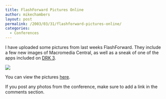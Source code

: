 ```yaml
---
title: FlashForward Pictures Online
author: mikechambers
layout: post
permalink: /2003/03/31/flashforward-pictures-online/
categories:
  - Conferences
---
```



I have uploaded some pictures from last weeks FlashForward. They include a few new images of Macromedia Central, as well as a sneak of one of the apps included on [DRK 3][1].

[<img src="/mesh/picts/FlashForward2003SF/thumbnails/IMG_1306.jpg" border="0" />][2]

You can view the pictures [here][2].

If you post any photos from the conference, make sure to add a link in the comments section.

 [1]: http://www.macromedia.com/software/drk/productinfo/product_overview/volume3/
 [2]: /mesh/picts/FlashForward2003SF/index.html